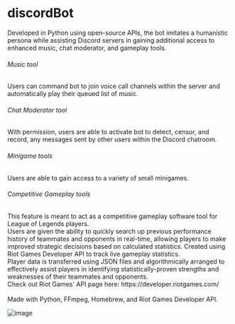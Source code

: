# discordBot
Developed in Python using open-source APIs, the bot imitates a humanistic persona while assisting Discord servers in gaining additional access to enhanced music, chat moderator, and gameplay tools. 
<br />
<h6>Music tool</h6> Users can command bot to join voice call channels within the server and automatically play their queued list of music.
<br />
<h6>Chat Moderator tool</h6> With permission, users are able to activate bot to detect, censor, and record, any messages sent by other users within the Discord chatroom.
<br />
<h6>Minigame tools</h6> Users are able to gain access to a variety of small minigames. 
<br />
<h6>Competitive Gameplay tools</h6> This feature is meant to act as a competitive gameplay software tool for League of Legends players. 
<br />
Users are given the ability to quickly search up previous performance history of teammates and opponents in real-time, allowing players to make improved strategic decisions based on calculated statistics. Created using Riot Games Developer API to track live gameplay statistics. 
<br />
Player data is transferred using JSON files and algorithmically arranged to effectively assist players in identifying statistically-proven strengths and weaknesses of their teammates and opponents. 
<br />
Check out Riot Games' API page here: https://developer.riotgames.com/
<br />
<br />
Made with Python, FFmpeg, Homebrew, and Riot Games Developer API.

![image](https://user-images.githubusercontent.com/39476859/149650816-8b7cd9c3-1071-41e2-bd22-272833a81f75.png)

